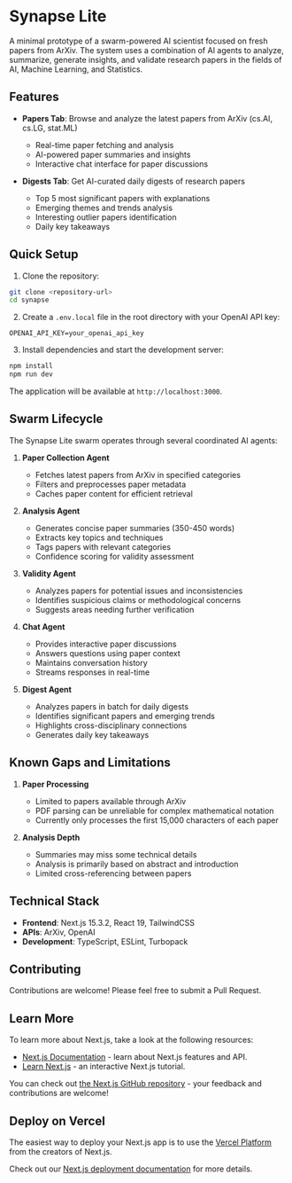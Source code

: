 # Synapse Lite

A minimal prototype of a swarm-powered AI scientist focused on fresh papers from ArXiv. The system uses a combination of AI agents to analyze, summarize, generate insights, and validate research papers in the fields of AI, Machine Learning, and Statistics.

## Features

- **Papers Tab**: Browse and analyze the latest papers from ArXiv (cs.AI, cs.LG, stat.ML)
  - Real-time paper fetching and analysis
  - AI-powered paper summaries and insights
  - Interactive chat interface for paper discussions
  
- **Digests Tab**: Get AI-curated daily digests of research papers
  - Top 5 most significant papers with explanations
  - Emerging themes and trends analysis
  - Interesting outlier papers identification
  - Daily key takeaways

## Quick Setup

1. Clone the repository:
```bash
git clone <repository-url>
cd synapse
```

2. Create a `.env.local` file in the root directory with your OpenAI API key:
```
OPENAI_API_KEY=your_openai_api_key
```

3. Install dependencies and start the development server:
```bash
npm install
npm run dev
```

The application will be available at `http://localhost:3000`.

## Swarm Lifecycle

The Synapse Lite swarm operates through several coordinated AI agents:

1. **Paper Collection Agent**
   - Fetches latest papers from ArXiv in specified categories
   - Filters and preprocesses paper metadata
   - Caches paper content for efficient retrieval

2. **Analysis Agent**
   - Generates concise paper summaries (350-450 words)
   - Extracts key topics and techniques
   - Tags papers with relevant categories
   - Confidence scoring for validity assessment

3. **Validity Agent**
   - Analyzes papers for potential issues and inconsistencies
   - Identifies suspicious claims or methodological concerns
   - Suggests areas needing further verification

4. **Chat Agent**
   - Provides interactive paper discussions
   - Answers questions using paper context
   - Maintains conversation history
   - Streams responses in real-time

5. **Digest Agent**
   - Analyzes papers in batch for daily digests
   - Identifies significant papers and emerging trends
   - Highlights cross-disciplinary connections
   - Generates daily key takeaways

## Known Gaps and Limitations

1. **Paper Processing**
   - Limited to papers available through ArXiv
   - PDF parsing can be unreliable for complex mathematical notation
   - Currently only processes the first 15,000 characters of each paper

2. **Analysis Depth**
   - Summaries may miss some technical details
   - Analysis is primarily based on abstract and introduction
   - Limited cross-referencing between papers

## Technical Stack

- **Frontend**: Next.js 15.3.2, React 19, TailwindCSS
- **APIs**: ArXiv, OpenAI
- **Development**: TypeScript, ESLint, Turbopack

## Contributing

Contributions are welcome! Please feel free to submit a Pull Request.


## Learn More

To learn more about Next.js, take a look at the following resources:

- [Next.js Documentation](https://nextjs.org/docs) - learn about Next.js features and API.
- [Learn Next.js](https://nextjs.org/learn) - an interactive Next.js tutorial.

You can check out [the Next.js GitHub repository](https://github.com/vercel/next.js) - your feedback and contributions are welcome!

## Deploy on Vercel

The easiest way to deploy your Next.js app is to use the [Vercel Platform](https://vercel.com/new?utm_medium=default-template&filter=next.js&utm_source=create-next-app&utm_campaign=create-next-app-readme) from the creators of Next.js.

Check out our [Next.js deployment documentation](https://nextjs.org/docs/app/building-your-application/deploying) for more details.
